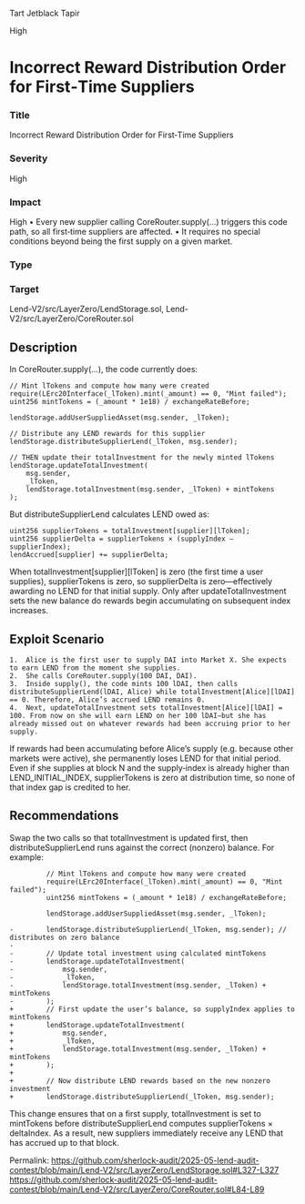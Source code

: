 Tart Jetblack Tapir

High

# Incorrect Reward Distribution Order for First‐Time Suppliers

### Title
Incorrect Reward Distribution Order for First‐Time Suppliers

### Severity
High

### Impact
High
•	Every new supplier calling CoreRouter.supply(...) triggers this code path, so all first‐time suppliers are affected.
•	It requires no special conditions beyond being the first supply on a given market.

### Type


### Target
Lend-V2/src/LayerZero/LendStorage.sol, Lend-V2/src/LayerZero/CoreRouter.sol

## Description
In CoreRouter.supply(...), the code currently does:
```solidity
// Mint lTokens and compute how many were created
require(LErc20Interface(_lToken).mint(_amount) == 0, "Mint failed");
uint256 mintTokens = (_amount * 1e18) / exchangeRateBefore;

lendStorage.addUserSuppliedAsset(msg.sender, _lToken);

// Distribute any LEND rewards for this supplier
lendStorage.distributeSupplierLend(_lToken, msg.sender);

// THEN update their totalInvestment for the newly minted lTokens
lendStorage.updateTotalInvestment(
    msg.sender, 
    _lToken, 
    lendStorage.totalInvestment(msg.sender, _lToken) + mintTokens
);
```
But distributeSupplierLend calculates LEND owed as:
```solidity
uint256 supplierTokens = totalInvestment[supplier][lToken];
uint256 supplierDelta = supplierTokens × (supplyIndex – supplierIndex);
lendAccrued[supplier] += supplierDelta;
```
When totalInvestment[supplier][lToken] is zero (the first time a user supplies), supplierTokens is zero, so supplierDelta is zero—effectively awarding no LEND for that initial supply. Only after updateTotalInvestment sets the new balance do rewards begin accumulating on subsequent index increases.

## Exploit Scenario
	1.	Alice is the first user to supply DAI into Market X. She expects to earn LEND from the moment she supplies.
	2.	She calls CoreRouter.supply(100 DAI, DAI).
	3.	Inside supply(), the code mints 100 lDAI, then calls distributeSupplierLend(lDAI, Alice) while totalInvestment[Alice][lDAI] == 0. Therefore, Alice’s accrued LEND remains 0.
	4.	Next, updateTotalInvestment sets totalInvestment[Alice][lDAI] = 100. From now on she will earn LEND on her 100 lDAI—but she has already missed out on whatever rewards had been accruing prior to her supply.

If rewards had been accumulating before Alice’s supply (e.g. because other markets were active), she permanently loses LEND for that initial period. Even if she supplies at block N and the supply‐index is already higher than LEND_INITIAL_INDEX, supplierTokens is zero at distribution time, so none of that index gap is credited to her.

## Recommendations
Swap the two calls so that totalInvestment is updated first, then distributeSupplierLend runs against the correct (nonzero) balance. For example:
```solidity
         // Mint lTokens and compute how many were created
         require(LErc20Interface(_lToken).mint(_amount) == 0, "Mint failed");
         uint256 mintTokens = (_amount * 1e18) / exchangeRateBefore;

         lendStorage.addUserSuppliedAsset(msg.sender, _lToken);

-        lendStorage.distributeSupplierLend(_lToken, msg.sender); // distributes on zero balance
-
-        // Update total investment using calculated mintTokens
-        lendStorage.updateTotalInvestment(
-            msg.sender, 
-            _lToken, 
-            lendStorage.totalInvestment(msg.sender, _lToken) + mintTokens
-        );
+        // First update the user’s balance, so supplyIndex applies to mintTokens
+        lendStorage.updateTotalInvestment(
+            msg.sender,
+            _lToken,
+            lendStorage.totalInvestment(msg.sender, _lToken) + mintTokens
+        );
+
+        // Now distribute LEND rewards based on the new nonzero investment
+        lendStorage.distributeSupplierLend(_lToken, msg.sender);
```
This change ensures that on a first supply, totalInvestment is set to mintTokens before distributeSupplierLend computes supplierTokens × deltaIndex. As a result, new suppliers immediately receive any LEND that has accrued up to that block.



Permalink:
https://github.com/sherlock-audit/2025-05-lend-audit-contest/blob/main/Lend-V2/src/LayerZero/LendStorage.sol#L327-L327
https://github.com/sherlock-audit/2025-05-lend-audit-contest/blob/main/Lend-V2/src/LayerZero/CoreRouter.sol#L84-L89


